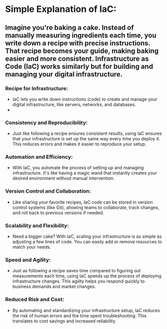 # Simple Explanation of IaC:

## Imagine you're baking a cake. Instead of manually measuring ingredients each time, you write down a recipe with precise instructions. That recipe becomes your guide, making baking easier and more consistent. Infrastructure as Code (IaC) works similarly but for building and managing your digital infrastructure.

### Recipe for Infrastructure:
- IaC lets you write down instructions (code) to create and manage your digital infrastructure, like servers, networks, and databases.
- 

### Consistency and Reproducibility:

- Just like following a recipe ensures consistent results, using IaC ensures that your infrastructure is set up the same way every time you deploy it. This reduces errors and makes it easier to reproduce your setup.

### Automation and Efficiency:
- With IaC, you automate the process of setting up and managing infrastructure. It's like having a magic wand that instantly creates your desired environment without manual intervention.

### Version Control and Collaboration:
- Like sharing your favorite recipes, IaC code can be stored in version control systems (like Git), allowing teams to collaborate, track changes, and roll back to previous versions if needed.

### Scalability and Flexibility:
- Need a bigger cake? With IaC, scaling your infrastructure is as simple as adjusting a few lines of code. You can easily add or remove resources to match your needs.

### Speed and Agility:
- Just as following a recipe saves time compared to figuring out measurements each time, using IaC speeds up the process of deploying infrastructure changes. This agility helps you respond quickly to business demands and market changes.

### Reduced Risk and Cost:
- By automating and standardizing your infrastructure setup, IaC reduces the risk of human errors and the time spent troubleshooting. This translates to cost savings and increased reliability.



